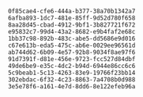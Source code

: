
                0f85cae4-cfe6-444a-b377-38a70b1342a7
                6afba893-1dc7-481e-85ff-9d52d780f658
                8aa28d45-cbad-4912-9bf1-3b827721f672
                e95832c7-99d4-43a2-8682-e9b4faf2e68c
                1bb37c98-892b-483c-abe5-dd5686e9d016
                c67e613b-eda5-475c-ab6e-0029ee96561d
                ab744d62-6b09-4e57-92b8-9034f8ae97f6
                91d7391f-d81e-456e-9723-fcc527d84dbf
                49de6be9-e35c-4dc2-b94d-6944e86cc6c6
                5c9beab1-5c13-4263-83e9-19766f23bb14
                302ebdac-6f32-4c23-8863-7a4708b0d988
                3e5e78f6-a161-4e7d-8dd6-8e122efeb96a
                
